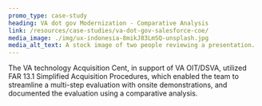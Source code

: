 ```yaml
---
promo_type: case-study
heading: VA dot gov Modernization - Comparative Analysis
link: /resources/case-studies/va-dot-gov-salesforce-coe/
media_image: ./img/ux-indonesia-8mikJ83LmSQ-unsplash.jpg
media_alt_text: A stock image of two people reviewing a presentation.
---
```


The VA technology Acquisition Cent, in support of VA OIT/DSVA, utilized FAR 13.1 Simplified Acquisition Procedures, which enabled the team to streamline a multi-step evaluation with onsite demonstrations, and documented the evaluation using a comparative analysis.
